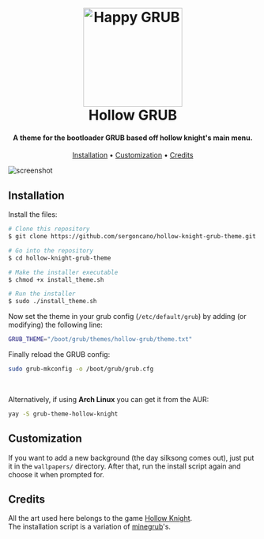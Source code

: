 
<h1 align="center">
  <br>
  <img src="https://github.com/sergoncano/hollow-knight-grub-theme/blob/master/resources/pageLogo.png" alt="Happy GRUB" width="200">
  <br>
  Hollow GRUB
  <br>
</h1>

<h4 align="center">A theme for the bootloader GRUB based off hollow knight's main menu.</h4>

<p align="center">
  <a href="#installation">Installation</a> •
  <a href="#customization">Customization</a> •
  <a href="#credits">Credits</a>
</p>

![screenshot](https://github.com/sergoncano/hollow-knight-grub-theme/blob/master/resources/Showcase.gif)
## Installation
Install the files:
```bash
# Clone this repository
$ git clone https://github.com/sergoncano/hollow-knight-grub-theme.git

# Go into the repository
$ cd hollow-knight-grub-theme

# Make the installer executable
$ chmod +x install_theme.sh

# Run the installer
$ sudo ./install_theme.sh
```
Now set the theme in your grub config (```/etc/default/grub```) by adding (or modifying) the following line:
```bash
GRUB_THEME="/boot/grub/themes/hollow-grub/theme.txt"
```
Finally reload the GRUB config:
```bash
sudo grub-mkconfig -o /boot/grub/grub.cfg
```
<br>

Alternatively, if using **Arch Linux** you can get it from the AUR:
```bash
yay -S grub-theme-hollow-knight
```
## Customization
If you want to add a new background (the day silksong comes out), just put it in the ```wallpapers/``` directory. After that, run the install script again and choose it when prompted for.
## Credits
All the art used here belongs to the game <a href="https://www.hollowknight.com/" target="_blank">Hollow Knight</a>.<br>
The installation script is a variation of <a href="https://github.com/Lxtharia/minegrub-theme" target="_blank">minegrub</a>'s. 

